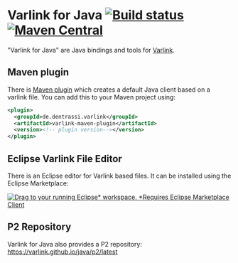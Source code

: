 # Varlink for Java [![Build status](https://api.travis-ci.org/ctron/varlink-java.svg)](https://travis-ci.org/ctron/varlink-java) [![Maven Central](https://img.shields.io/maven-central/v/de.dentrassi.varlink/varlink-parent.svg "Maven Central Status")](https://search.maven.org/#search%7Cgav%7C1%7Cg%3A%22de.dentrassi.varlink%22%20AND%20a%3A%22varlink-core%22)

"Varlink for Java" are Java bindings and tools for [Varlink](http://varlink.org "Varlink").

## Maven plugin

There is [Maven plugin](https://ctron.github.io/varlink-java/varlink-maven-plugin/plugin-info.html "Varlink Maven Plugin")
which creates a default Java client based on a varlink file.
You can add this to your Maven project using:

~~~xml
<plugin>
  <groupId>de.dentrassi.varlink</groupId>
  <artifactId>varlink-maven-plugin</artifactId>
  <version><!-- plugin version--></version>
</plugin>
~~~

## Eclipse Varlink File Editor

There is an Eclipse editor for Varlink based files. It can be installed using the Eclipse Marketplace:

[![Drag to your running Eclipse* workspace. *Requires Eclipse Marketplace Client](https://marketplace.eclipse.org/sites/all/themes/solstice/public/images/marketplace/btn-install.png)](http://marketplace.eclipse.org/marketplace-client-intro?mpc_install=3863413 "Drag to your running Eclipse* workspace. *Requires Eclipse Marketplace Client")

## P2 Repository

Varlink for Java also provides a P2 repository: https://varlink.github.io/java/p2/latest

